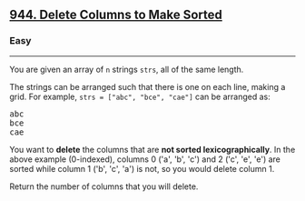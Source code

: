 <h2><a href="https://leetcode.com/problems/delete-columns-to-make-sorted/">944. Delete Columns to Make Sorted</a></h2><h3>Easy</h3><hr><div>
<p>
You are given an array of <code>n</code> strings <code>strs</code>, all of the same length.

The strings can be arranged such that there is one on each line, making a grid. For example, <code>strs = ["abc", "bce", "cae"]</code> can be arranged as:
<pre>
abc
bce
cae
</pre>

You want to <strong>delete</strong> the columns that are <strong>not sorted lexicographically</strong>. In the above example (0-indexed), columns 0 ('a', 'b', 'c') and 2 ('c', 'e', 'e') are sorted while column 1 ('b', 'c', 'a') is not, so you would delete column 1.

Return the number of columns that you will delete.

</div>